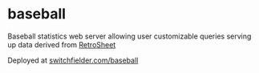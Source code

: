 # baseball

Baseball statistics web server allowing user customizable queries serving up data derived from [RetroSheet](https://www.retrosheet.org/)

Deployed at [switchfielder.com/baseball](http://switchfielder.com)
